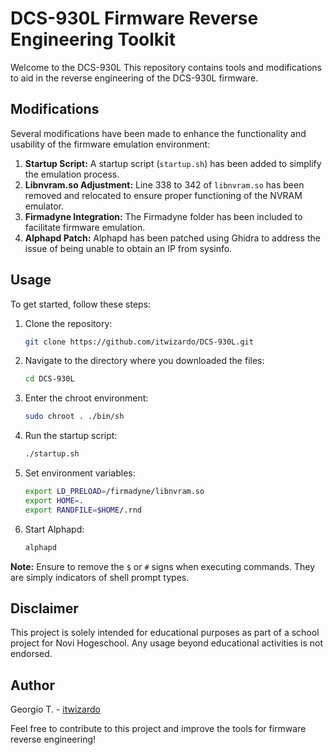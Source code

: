 # DCS-930L Firmware Reverse Engineering Toolkit

Welcome to the DCS-930L This repository contains tools and modifications to aid in the reverse engineering of the DCS-930L firmware.

## Modifications

Several modifications have been made to enhance the functionality and usability of the firmware emulation environment:

1. **Startup Script:** A startup script (`startup.sh`) has been added to simplify the emulation process.
2. **Libnvram.so Adjustment:** Line 338 to 342 of `libnvram.so` has been removed and relocated to ensure proper functioning of the NVRAM emulator.
3. **Firmadyne Integration:** The Firmadyne folder has been included to facilitate firmware emulation.
4. **Alphapd Patch:** Alphapd has been patched using Ghidra to address the issue of being unable to obtain an IP from sysinfo.

## Usage

To get started, follow these steps:

1. Clone the repository:
   ```bash
   git clone https://github.com/itwizardo/DCS-930L.git
   ```

2. Navigate to the directory where you downloaded the files:
   ```bash
   cd DCS-930L
   ```

3. Enter the chroot environment:
   ```bash
   sudo chroot . ./bin/sh
   ```

4. Run the startup script:
   ```bash
   ./startup.sh
   ```

5. Set environment variables:
   ```bash
   export LD_PRELOAD=/firmadyne/libnvram.so
   export HOME=.
   export RANDFILE=$HOME/.rnd
   ```

6. Start Alphapd:
   ```bash
   alphapd
   ```

**Note:** Ensure to remove the `$` or `#` signs when executing commands. They are simply indicators of shell prompt types.

## Disclaimer

This project is solely intended for educational purposes as part of a school project for Novi Hogeschool. Any usage beyond educational activities is not endorsed.

## Author

Georgio T. - [itwizardo](https://github.com/itwizardo)

Feel free to contribute to this project and improve the tools for firmware reverse engineering!

